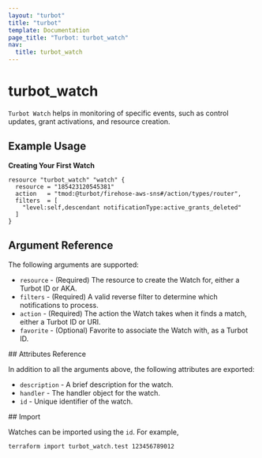 ```yaml
---
layout: "turbot"
title: "turbot"
template: Documentation
page_title: "Turbot: turbot_watch"
nav:
  title: turbot_watch
---
```


# turbot_watch

`Turbot Watch` helps in monitoring of specific events, such as control updates, grant activations, and resource creation.

## Example Usage

**Creating Your First Watch**

```hcl
resource "turbot_watch" "watch" {
  resource = "185423120545381"
  action   = "tmod:@turbot/firehose-aws-sns#/action/types/router",
  filters  = [
    "level:self,descendant notificationType:active_grants_deleted"
  ]
}
```

## Argument Reference

The following arguments are supported:

- `resource` - (Required) The resource to create the Watch for, either a Turbot ID or AKA.
- `filters` - (Required) A valid reverse filter to determine which notifications to process.
- `action` - (Required) The action the Watch takes when it finds a match, either a Turbot ID or URI.
- `favorite` - (Optional) Favorite to associate the Watch with, as a Turbot ID.

## Attributes Reference

In addition to all the arguments above, the following attributes are exported:

- `description` - A brief description for the watch.
- `handler` - The handler object for the watch.
- `id` - Unique identifier of the watch.

## Import

Watches can be imported using the `id`. For example,

```
terraform import turbot_watch.test 123456789012
```
